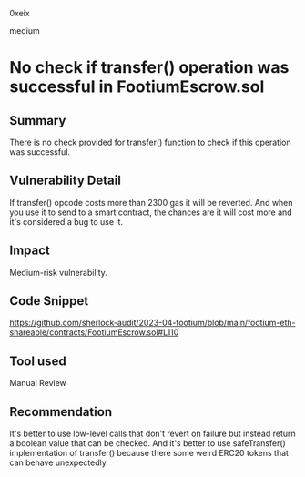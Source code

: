 0xeix

medium

# No check if transfer() operation was successful in FootiumEscrow.sol

## Summary

There is no check provided for transfer() function to check if this operation was successful.

## Vulnerability Detail

If transfer() opcode costs more than 2300 gas it will be reverted. And when you use it to send to a smart contract, the chances are it will cost more and it's considered a bug to use it.

## Impact

Medium-risk vulnerability.

## Code Snippet

https://github.com/sherlock-audit/2023-04-footium/blob/main/footium-eth-shareable/contracts/FootiumEscrow.sol#L110

## Tool used

Manual Review

## Recommendation

It's better to use low-level calls that don't revert on failure but instead return a boolean value that can be checked. And it's better to use safeTransfer() implementation of transfer() because there some weird ERC20 tokens that can behave unexpectedly.